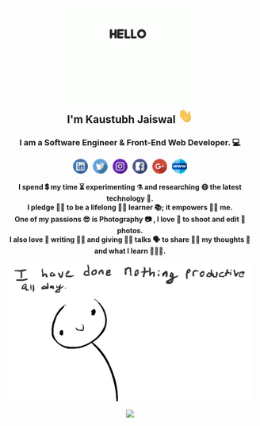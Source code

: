 <h2 align="center">
<img src="https://github.com/kaustubh2020/kaustubh2020/blob/master/hellodog.gif?raw=true" alt="dog" width="300" height="200" />
<br>
I'm Kaustubh Jaiswal <img src="https://github.com/kaustubh2020/kaustubh2020/blob/master/wave.gif?raw=true" alt="wave" width="30" height="30" />
</h2>
<h3 align="center"> I am a <strong> Software Engineer & Front-End Web Developer. 💻</h2>
<p align="center">
<a href="https://www.linkedin.com/in/kaustubh2020/"><img height="30" src="https://github.com/kaustubh2020/kaustubh2020/blob/master/linkedin.png?raw=true"></a>&nbsp;&nbsp;
<a href="https://twitter.com/kaustubh_2020"><img height="30" src="https://github.com/kaustubh2020/kaustubh2020/blob/master/twitter.png?raw=true"></a>&nbsp;&nbsp;
<a href="https://www.instagram.com/_windsonmyhair_/"><img height="30" src="https://github.com/kaustubh2020/kaustubh2020/blob/master/instagram.png?raw=true"></a>&nbsp;&nbsp;
<a href="https://www.facebook.com/kaustubh20"><img height="30" src="https://github.com/kaustubh2020/kaustubh2020/blob/master/facebook.png?raw=true"></a>&nbsp;&nbsp;
<a href="mailto:kaustubhjaiswal200@gmail.com"><img height="30" src="https://github.com/kaustubh2020/kaustubh2020/blob/master/gmail.png?raw=true"></a>&nbsp;&nbsp;
<a href="https://kaustubh-folio.netlify.app/"><img height="30" src="https://github.com/kaustubh2020/kaustubh2020/blob/master/website.png?raw=true"></a>
</p>
<p align="center">I spend 💲 my time ⏳ experimenting ⚗ and researching 😷 the latest technology 🤖. <br>I pledge 🙏🏻 to be a lifelong 👴🏻 learner 📚; it empowers 💪🏻 me.<br> One of my passions 😎 is Photography 📷 , I love 💛 to shoot and edit 🎨 photos.<br> I also love 💙 writing ✍🏻 and giving 🙌🏻 talks 🗣 to share 🤝🏻 my thoughts 💭 and what I learn 👨🏻‍🎓.</p>
<p align="center"><img src="https://github.com/kaustubh2020/kaustubh2020/blob/master/nothing%20productive.gif?raw=true" /></p>
  <p align="center">
  <img height="20" src="https://profile-counter.glitch.me/kaustubh2020/count.svg" />
</p>

